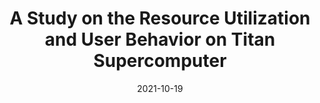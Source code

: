 ---
title: "A Study on the Resource Utilization and User Behavior on Titan Supercomputer"
collection: talks
permalink: /talks/2021-10-19-A-Study-on-the-Resource-Utilization-and-User-Behavior-on-Titan-Supercomputer
type: "workshop"
location: "Online"
date: 2021-10-19
venue: '5th Annual Smoky Mountains Computational Sciences Data Challenge (SMCDC21)'
url: 'https://smc-datachallenge.ornl.gov/'
---